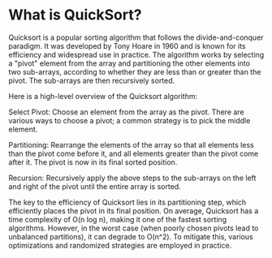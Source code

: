 # What is QuickSort?

Quicksort is a popular sorting algorithm that follows the divide-and-conquer paradigm. It was developed by Tony Hoare in 1960 and is known for its efficiency and widespread use in practice. The algorithm works by selecting a "pivot" element from the array and partitioning the other elements into two sub-arrays, according to whether they are less than or greater than the pivot. The sub-arrays are then recursively sorted.

Here is a high-level overview of the Quicksort algorithm:

Select Pivot: Choose an element from the array as the pivot. There are various ways to choose a pivot; a common strategy is to pick the middle element.

Partitioning: Rearrange the elements of the array so that all elements less than the pivot come before it, and all elements greater than the pivot come after it. The pivot is now in its final sorted position.

Recursion: Recursively apply the above steps to the sub-arrays on the left and right of the pivot until the entire array is sorted.

The key to the efficiency of Quicksort lies in its partitioning step, which efficiently places the pivot in its final position. On average, Quicksort has a time complexity of O(n log n), making it one of the fastest sorting algorithms. However, in the worst case (when poorly chosen pivots lead to unbalanced partitions), it can degrade to O(n^2). To mitigate this, various optimizations and randomized strategies are employed in practice.
